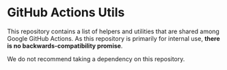 # GitHub Actions Utils

This repository contains a list of helpers and utilities that are shared among
Google GitHub Actions. As this repository is primarily for internal use, **there
is no backwards-compatibility promise**.

We do not recommend taking a dependency on this repository.
